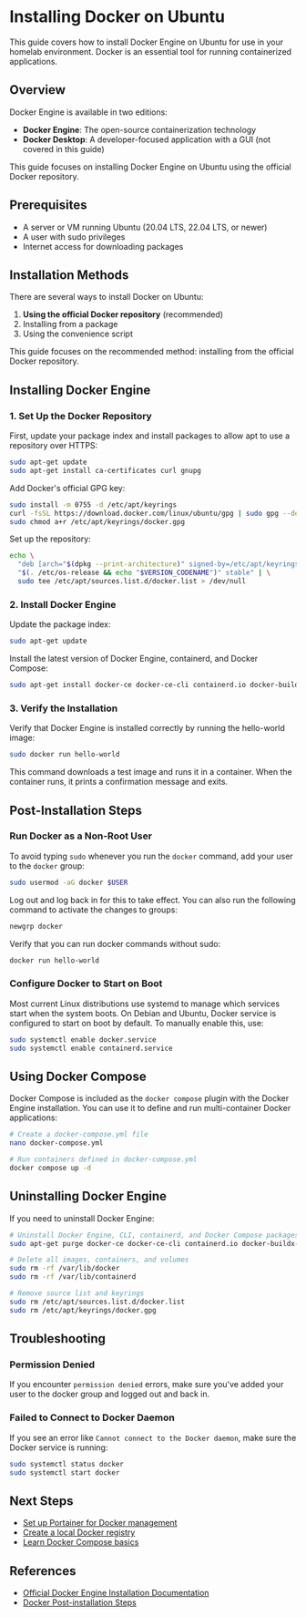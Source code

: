 # Installing Docker on Ubuntu

This guide covers how to install Docker Engine on Ubuntu for use in your homelab environment. Docker is an essential tool for running containerized applications.

## Overview

Docker Engine is available in two editions:
- **Docker Engine**: The open-source containerization technology
- **Docker Desktop**: A developer-focused application with a GUI (not covered in this guide)

This guide focuses on installing Docker Engine on Ubuntu using the official Docker repository.

## Prerequisites

- A server or VM running Ubuntu (20.04 LTS, 22.04 LTS, or newer)
- A user with sudo privileges
- Internet access for downloading packages

## Installation Methods

There are several ways to install Docker on Ubuntu:

1. **Using the official Docker repository** (recommended)
2. Installing from a package
3. Using the convenience script

This guide focuses on the recommended method: installing from the official Docker repository.

## Installing Docker Engine

### 1. Set Up the Docker Repository

First, update your package index and install packages to allow apt to use a repository over HTTPS:

```bash
sudo apt-get update
sudo apt-get install ca-certificates curl gnupg
```

Add Docker's official GPG key:

```bash
sudo install -m 0755 -d /etc/apt/keyrings
curl -fsSL https://download.docker.com/linux/ubuntu/gpg | sudo gpg --dearmor -o /etc/apt/keyrings/docker.gpg
sudo chmod a+r /etc/apt/keyrings/docker.gpg
```

Set up the repository:

```bash
echo \
  "deb [arch="$(dpkg --print-architecture)" signed-by=/etc/apt/keyrings/docker.gpg] https://download.docker.com/linux/ubuntu \
  "$(. /etc/os-release && echo "$VERSION_CODENAME")" stable" | \
  sudo tee /etc/apt/sources.list.d/docker.list > /dev/null
```

### 2. Install Docker Engine

Update the package index:

```bash
sudo apt-get update
```

Install the latest version of Docker Engine, containerd, and Docker Compose:

```bash
sudo apt-get install docker-ce docker-ce-cli containerd.io docker-buildx-plugin docker-compose-plugin
```

### 3. Verify the Installation

Verify that Docker Engine is installed correctly by running the hello-world image:

```bash
sudo docker run hello-world
```

This command downloads a test image and runs it in a container. When the container runs, it prints a confirmation message and exits.

## Post-Installation Steps

### Run Docker as a Non-Root User

To avoid typing `sudo` whenever you run the `docker` command, add your user to the `docker` group:

```bash
sudo usermod -aG docker $USER
```

Log out and log back in for this to take effect. You can also run the following command to activate the changes to groups:

```bash
newgrp docker
```

Verify that you can run docker commands without sudo:

```bash
docker run hello-world
```

### Configure Docker to Start on Boot

Most current Linux distributions use systemd to manage which services start when the system boots. On Debian and Ubuntu, Docker service is configured to start on boot by default. To manually enable this, use:

```bash
sudo systemctl enable docker.service
sudo systemctl enable containerd.service
```

## Using Docker Compose

Docker Compose is included as the `docker compose` plugin with the Docker Engine installation. You can use it to define and run multi-container Docker applications:

```bash
# Create a docker-compose.yml file
nano docker-compose.yml

# Run containers defined in docker-compose.yml
docker compose up -d
```

## Uninstalling Docker Engine

If you need to uninstall Docker Engine:

```bash
# Uninstall Docker Engine, CLI, containerd, and Docker Compose packages
sudo apt-get purge docker-ce docker-ce-cli containerd.io docker-buildx-plugin docker-compose-plugin docker-ce-rootless-extras

# Delete all images, containers, and volumes
sudo rm -rf /var/lib/docker
sudo rm -rf /var/lib/containerd

# Remove source list and keyrings
sudo rm /etc/apt/sources.list.d/docker.list
sudo rm /etc/apt/keyrings/docker.gpg
```

## Troubleshooting

### Permission Denied

If you encounter `permission denied` errors, make sure you've added your user to the docker group and logged out and back in.

### Failed to Connect to Docker Daemon

If you see an error like `Cannot connect to the Docker daemon`, make sure the Docker service is running:

```bash
sudo systemctl status docker
sudo systemctl start docker
```

## Next Steps

- [Set up Portainer for Docker management](portainer-setup.md)
- [Create a local Docker registry](docker-registry.md)
- [Learn Docker Compose basics](docker-compose-basics.md)

## References

- [Official Docker Engine Installation Documentation](https://docs.docker.com/engine/install/ubuntu/)
- [Docker Post-installation Steps](https://docs.docker.com/engine/install/linux-postinstall/) 